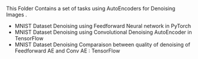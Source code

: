 This Folder Contains a set of tasks using AutoEncoders for Denoising Images .
* MNIST Dataset Denoising using Feedforward Neural network in PyTorch
* MNIST Dataset Denoising using Convolutional Denoising AutoEncoder in TensorFlow
* MNIST Dataset Denoising Comparaison between quality of denoising of Feedforward AE and Conv AE : TensorFlow
